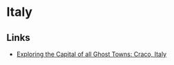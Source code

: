 # Italy

## Links

- [Exploring the Capital of all Ghost Towns: Craco, Italy](https://www.youtube.com/watch?v=vSkezcWInOA)
